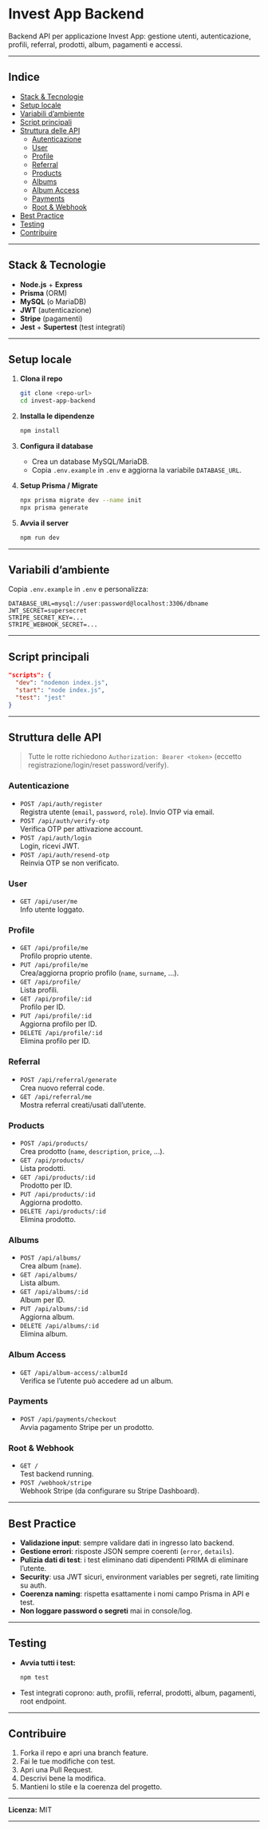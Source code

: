 # Invest App Backend

Backend API per applicazione Invest App: gestione utenti, autenticazione, profili, referral, prodotti, album, pagamenti e accessi.

---

## **Indice**
- [Stack & Tecnologie](#stack--tecnologie)
- [Setup locale](#setup-locale)
- [Variabili d’ambiente](#variabili-dambiente)
- [Script principali](#script-principali)
- [Struttura delle API](#struttura-delle-api)
   - [Autenticazione](#autenticazione)
   - [User](#user)
   - [Profile](#profile)
   - [Referral](#referral)
   - [Products](#products)
   - [Albums](#albums)
   - [Album Access](#album-access)
   - [Payments](#payments)
   - [Root & Webhook](#root--webhook)
- [Best Practice](#best-practice)
- [Testing](#testing)
- [Contribuire](#contribuire)

---

## Stack & Tecnologie

- **Node.js** + **Express**
- **Prisma** (ORM)
- **MySQL** (o MariaDB)
- **JWT** (autenticazione)
- **Stripe** (pagamenti)
- **Jest** + **Supertest** (test integrati)

---

## Setup locale

1. **Clona il repo**
   ```sh
   git clone <repo-url>
   cd invest-app-backend
   ```

2. **Installa le dipendenze**
   ```sh
   npm install
   ```

3. **Configura il database**
   - Crea un database MySQL/MariaDB.
   - Copia `.env.example` in `.env` e aggiorna la variabile `DATABASE_URL`.

4. **Setup Prisma / Migrate**
   ```sh
   npx prisma migrate dev --name init
   npx prisma generate
   ```

5. **Avvia il server**
   ```sh
   npm run dev
   ```

---

## Variabili d’ambiente

Copia `.env.example` in `.env` e personalizza:

```env
DATABASE_URL=mysql://user:password@localhost:3306/dbname
JWT_SECRET=supersecret
STRIPE_SECRET_KEY=...
STRIPE_WEBHOOK_SECRET=...
```

---

## Script principali

```json
"scripts": {
  "dev": "nodemon index.js",
  "start": "node index.js",
  "test": "jest"
}
```

---

## Struttura delle API

> Tutte le rotte richiedono `Authorization: Bearer <token>` (eccetto registrazione/login/reset password/verify).

### **Autenticazione**
- `POST /api/auth/register`  
  Registra utente (`email`, `password`, `role`). Invio OTP via email.
- `POST /api/auth/verify-otp`  
  Verifica OTP per attivazione account.
- `POST /api/auth/login`  
  Login, ricevi JWT.
- `POST /api/auth/resend-otp`  
  Reinvia OTP se non verificato.

### **User**
- `GET /api/user/me`  
  Info utente loggato.

### **Profile**
- `GET /api/profile/me`  
  Profilo proprio utente.
- `PUT /api/profile/me`  
  Crea/aggiorna proprio profilo (`name`, `surname`, ...).
- `GET /api/profile/`  
  Lista profili.
- `GET /api/profile/:id`  
  Profilo per ID.
- `PUT /api/profile/:id`  
  Aggiorna profilo per ID.
- `DELETE /api/profile/:id`  
  Elimina profilo per ID.

### **Referral**
- `POST /api/referral/generate`  
  Crea nuovo referral code.
- `GET /api/referral/me`  
  Mostra referral creati/usati dall’utente.

### **Products**
- `POST /api/products/`  
  Crea prodotto (`name`, `description`, `price`, ...).
- `GET /api/products/`  
  Lista prodotti.
- `GET /api/products/:id`  
  Prodotto per ID.
- `PUT /api/products/:id`  
  Aggiorna prodotto.
- `DELETE /api/products/:id`  
  Elimina prodotto.

### **Albums**
- `POST /api/albums/`  
  Crea album (`name`).
- `GET /api/albums/`  
  Lista album.
- `GET /api/albums/:id`  
  Album per ID.
- `PUT /api/albums/:id`  
  Aggiorna album.
- `DELETE /api/albums/:id`  
  Elimina album.

### **Album Access**
- `GET /api/album-access/:albumId`  
  Verifica se l’utente può accedere ad un album.

### **Payments**
- `POST /api/payments/checkout`  
  Avvia pagamento Stripe per un prodotto.

### **Root & Webhook**
- `GET /`  
  Test backend running.
- `POST /webhook/stripe`  
  Webhook Stripe (da configurare su Stripe Dashboard).

---

## Best Practice

- **Validazione input**: sempre validare dati in ingresso lato backend.
- **Gestione errori**: risposte JSON sempre coerenti (`error`, `details`).
- **Pulizia dati di test**: i test eliminano dati dipendenti PRIMA di eliminare l’utente.
- **Security**: usa JWT sicuri, environment variables per segreti, rate limiting su auth.
- **Coerenza naming**: rispetta esattamente i nomi campo Prisma in API e test.
- **Non loggare password o segreti** mai in console/log.

---

## Testing

- **Avvia tutti i test:**
  ```sh
  npm test
  ```
- Test integrati coprono: auth, profili, referral, prodotti, album, pagamenti, root endpoint.

---

## Contribuire

1. Forka il repo e apri una branch feature.
2. Fai le tue modifiche con test.
3. Apri una Pull Request.
4. Descrivi bene la modifica.
5. Mantieni lo stile e la coerenza del progetto.

---

**Licenza:** MIT

---
